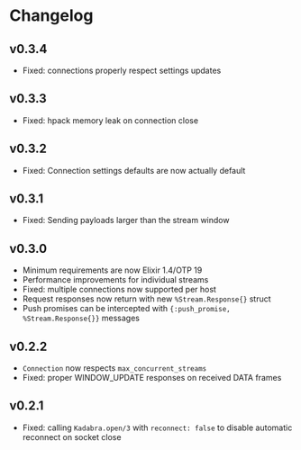 # Changelog

## v0.3.4
- Fixed: connections properly respect settings updates

## v0.3.3
- Fixed: hpack memory leak on connection close

## v0.3.2
- Fixed: Connection settings defaults are now actually default

## v0.3.1
- Fixed: Sending payloads larger than the stream window

## v0.3.0
- Minimum requirements are now Elixir 1.4/OTP 19
- Performance improvements for individual streams
- Fixed: multiple connections now supported per host
- Request responses now return with new `%Stream.Response{}` struct
- Push promises can be intercepted with `{:push_promise, %Stream.Response{}}` messages

## v0.2.2
- `Connection` now respects `max_concurrent_streams`
- Fixed: proper WINDOW_UPDATE responses on received DATA frames

## v0.2.1
- Fixed: calling `Kadabra.open/3` with `reconnect: false` to disable automatic reconnect on socket close
